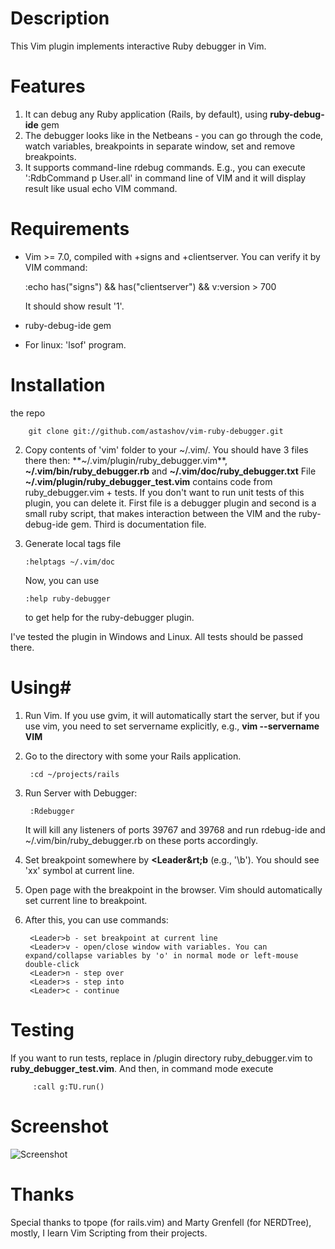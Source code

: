 # Description #

This Vim plugin implements interactive Ruby debugger in Vim.


# Features #

1. It can debug any Ruby application (Rails, by default), using **ruby-debug-ide** gem
2. The debugger looks like in the Netbeans - you can go through the code, watch variables, breakpoints in separate window, set and remove breakpoints.
3. It supports command-line rdebug commands. E.g., you can execute ':RdbCommand p User.all' in command line of VIM and it will display result like usual echo VIM command.


# Requirements #

* Vim >= 7.0, compiled with +signs and +clientserver. You can verify it by VIM command: 

    :echo has("signs") && has("clientserver") && v:version > 700

   It should show result '1'.

* ruby-debug-ide gem
* For linux: 'lsof' program.


# Installation #
the repo

        git clone git://github.com/astashov/vim-ruby-debugger.git

2.  Copy contents of 'vim' folder to your ~/.vim/. You should have 3 files there then: **~/.vim/plugin/ruby_debugger.vim**, **~/.vim/bin/ruby_debugger.rb** and **~/.vim/doc/ruby_debugger.txt**
    File **~/.vim/plugin/ruby_debugger_test.vim** contains code from ruby_debugger.vim + tests.
    If you don't want to run unit tests of this plugin, you can delete it.
    First file is a debugger plugin and second is a small ruby script, that makes interaction between the VIM and the ruby-debug-ide gem. Third is documentation file.

3.  Generate local tags file
	
        :helptags ~/.vim/doc

    Now, you can use
    
        :help ruby-debugger
        
    to get help for the ruby-debugger plugin.

I've tested the plugin in Windows and Linux. All tests should be passed there.


# Using#

1.  Run Vim. If you use gvim, it will automatically start the server, but if you use vim, you need to set
    servername explicitly, e.g., **vim --servername VIM**

2.  Go to the directory with some your Rails application.
         
         :cd ~/projects/rails

3.  Run Server with Debugger:
   
         :Rdebugger

    It will kill any listeners of ports 39767 and 39768 and run rdebug-ide and ~/.vim/bin/ruby_debugger.rb on these ports accordingly.

3.  Set breakpoint somewhere by **&lt;Leader&rt;b** (e.g., '\b'). You should see 'xx' symbol at current line.

4.  Open page with the breakpoint in the browser. Vim should automatically set current line to breakpoint.

5.  After this, you can use commands:

         <Leader>b - set breakpoint at current line
         <Leader>v - open/close window with variables. You can expand/collapse variables by 'o' in normal mode or left-mouse double-click
         <Leader>n - step over
         <Leader>s - step into
         <Leader>c - continue


# Testing #

If you want to run tests, replace in /plugin directory ruby_debugger.vim to **ruby_debugger_test.vim**.
And then, in command mode execute
  
         :call g:TU.run()


# Screenshot #

![Screenshot](http://astashov.net/vim_ruby_debugger.png)


# Thanks #

Special thanks to tpope (for rails.vim) and Marty Grenfell (for NERDTree), mostly, I learn Vim Scripting from their projects.

